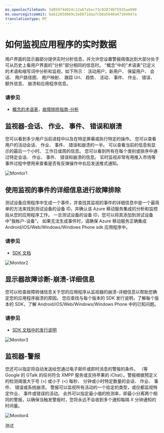 ```yaml
---
ms.openlocfilehash: 5d85974d824c12a67a5ec73c92874075935ae090
ms.sourcegitcommit: bab1265d669c3e6871daa7cb8a5640a47104947a
translationtype: MT
---
```

<properties 
   pageTitle="Azure 的移动服务用户界面的监视器" 
   description="了解如何监视应用程序使用 Azure 移动服务有关的实时数据" 
   services="mobile-engagement" 
   documentationCenter="" 
   authors="piyushjo" 
   manager="dwrede" 
   editor=""/>

<tags
   ms.service="mobile-engagement"
   ms.devlang="na"
   ms.topic="article"
   ms.tgt_pltfrm="mobile-multiple"
   ms.workload="mobile" 
   ms.date="08/10/2015"
   ms.author="piyushjo"/>

# 如何监视应用程序的实时数据
用户界面的显示器部分提供实时分析信息，并允许您设置警报阈值达到大部分处于可从历史上看用户界面的"分析"部分相同的信息时。 "概念"中的"术语表"已定义的术语和缩写词中分析和监视，如下所示︰ 活动用户，新用户、 保留用户、 会话、 用户路径图、 用户映射、 跟踪 Url、 趋势、 活动、 事件、 作业、 错误、 额外信息、 崩溃和应用程序信息。

### 请参见
-  [概念的术语表][6 链接]，[故障排除指南-分析][链接 21]

## 监视器-会话、 作业、 事件、 错误和崩溃
您可以看到多少用户当前进程中以及在特定屏幕或执行特定的操作。 您可以查看用户的活动会话、 作业、 事件、 错误和崩溃的一半。 可以查看当前的信息和显示的最后一个小时、 工作日或周的信息。 您可以看到所有在每个类别或排序中通过特定会话、 作业、 事件、 错误和崩溃的信息。  实时监视非常有用推入市场等事件过程中使用来查看是否有反弹操作中右后发送推式通知。 
 
![Monitor1][14]  

## 使用监视的事件的详细信息进行故障排除
测试设备应用程序中生成一个事件，并查找其监视的事件的详细信息中是一个最简单的方法来找到测试设备的设备 ID，并确认该 Azure 移动服务集成的分析和监控段从您的应用程序工作。 一旦测试设备的设备 ID，您可以将其添加到测试设备中"我帐户-设备"。 如果无法生成事件时，请确保 Azure 移动服务正确集成 Android/iOS/Web/Windows/Windows Phone sdk 应用程序中。

### 请参见
-  [SDK 文档][链接 5]

![Monitor2][15]  

## 显示器故障诊断-崩溃-详细信息
您可以检查故障转储信息关于您的应用程序从监视器的崩溃-详细信息以帮助您确定您的应用程序崩溃的原因。 您应查找与每个版本的 SDK 发行说明，了解每个版本的 SDK，了解 Android/iOS/Web/Windows/Windows Phone 中的已知问题。 

### 请参见
-  [SDK 文档中的发行说明][链接 5]

![Monitor3][16] 

## 监视器-警报
您还可以指定将自动发送给您通过电子邮件或即时消息的警报的条件。 （等 Google 的 GTalk 的任何符合 XMPP 服务或支持苹果的 iChat）。警报根据预定义的检测阈值大于号 (>) 或小于 (<) 每秒、 分钟或小时特定数量的会话、 作业、 事件、 错误或系统崩溃。 警报可以监视所有活动的一个给定的类型，或仅都监视特定作业、 事件或错误的活动。 此外可以指定最小值的检测率，即最小分离两个相同的警报，以确保当触发警报时，您将永远不会收到多个通知每隔 X 分钟通知的时间量。
 
![Monitor4][17]

<!--Image references-->
[1]: ./media/mobile-engagement-user-interface-navigation/navigation1.png
[2]: ./media/mobile-engagement-user-interface-home/home1.png
[3]: ./media/mobile-engagement-user-interface-home/home2.png
[4]: ./media/mobile-engagement-user-interface-home/home3.png
[5]: ./media/mobile-engagement-user-interface-home/home4.png
[6]: ./media/mobile-engagement-user-interface-home/home5.png
[7]: ./media/mobile-engagement-user-interface-my-account/myaccount1.png
[8]: ./media/mobile-engagement-user-interface-my-account/myaccount2.png
[9]: ./media/mobile-engagement-user-interface-my-account/myaccount3.png
[10]: ./media/mobile-engagement-user-interface-analytics/analytics1.png
[11]: ./media/mobile-engagement-user-interface-analytics/analytics2.png
[12]: ./media/mobile-engagement-user-interface-analytics/analytics3.png
[13]: ./media/mobile-engagement-user-interface-analytics/analytics4.png
[14]: ./media/mobile-engagement-user-interface-monitor/monitor1.png
[15]: ./media/mobile-engagement-user-interface-monitor/monitor2.png
[16]: ./media/mobile-engagement-user-interface-monitor/monitor3.png
[17]: ./media/mobile-engagement-user-interface-monitor/monitor4.png
[18]: ./media/mobile-engagement-user-interface-reach/reach1.png
[19]: ./media/mobile-engagement-user-interface-reach/reach2.png
[20]: ./media/mobile-engagement-user-interface-reach-campaign/Reach-Campaign1.png
[21]: ./media/mobile-engagement-user-interface-reach-campaign/Reach-Campaign2.png
[22]: ./media/mobile-engagement-user-interface-reach-campaign/Reach-Campaign3.png
[23]: ./media/mobile-engagement-user-interface-reach-campaign/Reach-Campaign4.png
[24]: ./media/mobile-engagement-user-interface-reach-campaign/Reach-Campaign5.png
[25]: ./media/mobile-engagement-user-interface-reach-campaign/Reach-Campaign6.png
[26]: ./media/mobile-engagement-user-interface-reach-campaign/Reach-Campaign7.png
[27]: ./media/mobile-engagement-user-interface-reach-campaign/Reach-Campaign8.png
[28]: ./media/mobile-engagement-user-interface-reach-campaign/Reach-Campaign9.png
[29]: ./media/mobile-engagement-user-interface-reach-criterion/Reach-Criterion1.png
[30]: ./media/mobile-engagement-user-interface-reach-content/Reach-Content1.png
[31]: ./media/mobile-engagement-user-interface-reach-content/Reach-Content2.png
[32]: ./media/mobile-engagement-user-interface-reach-content/Reach-Content3.png
[33]: ./media/mobile-engagement-user-interface-reach-content/Reach-Content4.png
[34]: ./media/mobile-engagement-user-interface-dashboard/dashboard1.png
[35]: ./media/mobile-engagement-user-interface-segments/segments1.png
[36]: ./media/mobile-engagement-user-interface-segments/segments2.png
[37]: ./media/mobile-engagement-user-interface-segments/segments3.png
[38]: ./media/mobile-engagement-user-interface-segments/segments4.png
[39]: ./media/mobile-engagement-user-interface-segments/segments5.png
[40]: ./media/mobile-engagement-user-interface-segments/segments6.png
[41]: ./media/mobile-engagement-user-interface-segments/segments7.png
[42]: ./media/mobile-engagement-user-interface-segments/segments8.png
[43]: ./media/mobile-engagement-user-interface-segments/segments9.png
[44]: ./media/mobile-engagement-user-interface-segments/segments10.png
[45]: ./media/mobile-engagement-user-interface-segments/segments11.png
[46]: ./media/mobile-engagement-user-interface-settings/settings1.png
[47]: ./media/mobile-engagement-user-interface-settings/settings2.png
[48]: ./media/mobile-engagement-user-interface-settings/settings3.png
[49]: ./media/mobile-engagement-user-interface-settings/settings4.png
[50]: ./media/mobile-engagement-user-interface-settings/settings5.png
[51]: ./media/mobile-engagement-user-interface-settings/settings6.png
[52]: ./media/mobile-engagement-user-interface-settings/settings7.png
[53]: ./media/mobile-engagement-user-interface-settings/settings8.png
[54]: ./media/mobile-engagement-user-interface-settings/settings9.png
[55]: ./media/mobile-engagement-user-interface-settings/settings10.png
[56]: ./media/mobile-engagement-user-interface-settings/settings11.png
[57]: ./media/mobile-engagement-user-interface-settings/settings12.png
[58]: ./media/mobile-engagement-user-interface-settings/settings13.png

<!--Link references-->
[链接 1]: mobile-engagement-user-interface.md
[链接 2]: mobile-engagement-troubleshooting-guide.md
[链接 3]: mobile-engagement-how-tos.md
[链接 4]: http://go.microsoft.com/fwlink/?LinkID=525553
[链接 5]: http://go.microsoft.com/fwlink/?LinkID=525554
[6 链接]: http://go.microsoft.com/fwlink/?LinkId=525555
[链接 7]: https://account.windowsazure.com/PreviewFeatures
[链接 8]: https://social.msdn.microsoft.com/Forums/azure/home?forum=azuremobileengagement
[链接 9]: http://azure.microsoft.com/services/mobile-engagement/
[10 链接]: http://azure.microsoft.com/documentation/services/mobile-engagement/
[链接 11]: http://azure.microsoft.com/pricing/details/mobile-engagement/
[链接 12]: mobile-engagement-user-interface-navigation.md
[链接 13]: mobile-engagement-user-interface-home.md
[链接 14]: mobile-engagement-user-interface-my-account.md
[15 链接]: mobile-engagement-user-interface-analytics.md
[链接 16]: mobile-engagement-user-interface-monitor.md
[链接 17]: mobile-engagement-user-interface-reach.md
[链接 18]: mobile-engagement-user-interface-segments.md
[链接 19]: mobile-engagement-user-interface-dashboard.md
[链接 20]: mobile-engagement-user-interface-settings.md
[链接 21]: mobile-engagement-troubleshooting-guide-analytics.md
[链接 22]: mobile-engagement-troubleshooting-guide-apis.md
[链接 23]: mobile-engagement-troubleshooting-guide-push-reach.md
[链接 24]: mobile-engagement-troubleshooting-guide-service.md
[链接 25]: mobile-engagement-troubleshooting-guide-sdk.md
[链接 26]: mobile-engagement-troubleshooting-guide-sr-info.md
[链接 27]: ../mobile-engagement-how-tos-first-push.md
[链接 28]: ../mobile-engagement-how-tos-test-campaign.md
[链接 29]: ../mobile-engagement-how-tos-personalize-push.md
[链接 30]: ../mobile-engagement-how-tos-differentiate-push.md
[链接 31]: ../mobile-engagement-how-tos-schedule-campaign.md
[链接 32]: ../mobile-engagement-how-tos-text-view.md
[链接 33]: ../mobile-engagement-how-tos-web-view.md
 
测试
